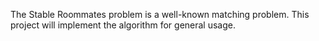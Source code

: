The Stable Roommates problem is a well-known matching problem.  This project will implement the algorithm for general usage.